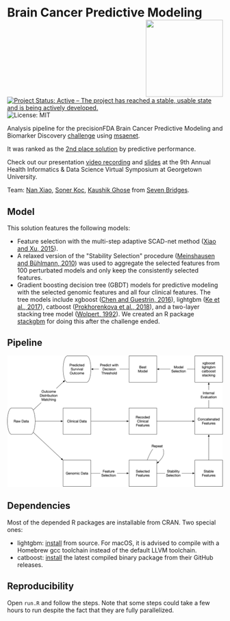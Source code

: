 # Brain Cancer Predictive Modeling <img src="https://i.imgur.com/f68cMck.png" align="right" alt="" height="180" width="180" />

[![Project Status: Active – The project has reached a stable, usable state and is being actively developed.](https://www.repostatus.org/badges/latest/active.svg)](https://www.repostatus.org/#active)
![License: MIT](https://img.shields.io/github/license/nanxstats/bcpm-msaenet.svg)

Analysis pipeline for the precisionFDA Brain Cancer Predictive Modeling and Biomarker Discovery [challenge](https://precision.fda.gov/challenges/8) using [msaenet](https://nanx.me/msaenet/).

It was ranked as the [2nd place solution](https://precision.fda.gov/challenges/8/results) by predictive performance.

Check out our presentation [video recording](https://vimeo.com/645442190) and [slides](https://nanx.me/talks/icbi-symposium-precisionfda-nanxiao.pdf) at the 9th Annual Health Informatics & Data Science Virtual Symposium at Georgetown University.

Team: [Nan Xiao](https://nanx.me/), [Soner Koc](https://github.com/skoc), [Kaushik Ghose](https://kaushikghose.wordpress.com/) from [Seven Bridges](https://www.sevenbridges.com/).

## Model

This solution features the following models:

- Feature selection with the multi-step adaptive SCAD-net method ([Xiao and Xu, 2015](https://www.tandfonline.com/doi/full/10.1080/00949655.2015.1016944)).
- A relaxed version of the "Stability Selection" procedure ([Meinshausen and Bühlmann, 2010](https://doi.org/10.1111/j.1467-9868.2010.00740.x)) was used to aggregate the selected features from 100 perturbated models and only keep the consistently selected features.
- Gradient boosting decision tree (GBDT) models for predictive modeling with the selected genomic features and all four clinical features. The tree models include xgboost ([Chen and Guestrin, 2016](https://doi.org/10.1145/2939672.2939785)), lightgbm ([Ke et al., 2017](https://papers.nips.cc/paper/6907-lightgbm-a-highly-efficient-gradient-boosting-decision)), catboost ([Prokhorenkova et al., 2018](https://papers.nips.cc/paper/7898-catboost-unbiased-boosting-with-categorical-features)), and a two-layer stacking tree model ([Wolpert, 1992](https://doi.org/10.1016/S0893-6080(05)80023-1)). We created an R package [stackgbm](https://github.com/nanxstats/stackgbm) for doing this after the challenge ended.

## Pipeline

![](slides/bcpm-msaenet-flow-transparent.png)

## Dependencies

Most of the depended R packages are installable from CRAN. Two special ones:

- lightgbm: [install](https://github.com/microsoft/LightGBM/tree/master/R-package) from source. For macOS, it is advised to compile with a Homebrew gcc toolchain instead of the default LLVM toolchain.
- catboost: [install](https://catboost.ai/docs/installation/r-installation-binary-installation.html#r-installation-binary-installation) the latest compiled binary package from their GitHub releases.

## Reproducibility

Open `run.R` and follow the steps. Note that some steps could take a few hours to run despite the fact that they are fully parallelized.
